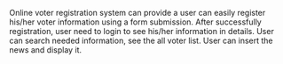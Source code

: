 Online voter registration system can provide a user can easily register his/her voter information using a form submission. After successfully registration, user need to login to see his/her information in details. User can search needed information, see the all voter list. User can insert the news and display it.  